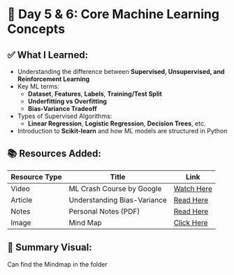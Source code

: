 
# 📅 Day 5 & 6: Core Machine Learning Concepts

## ✅ What I Learned:
- Understanding the difference between **Supervised, Unsupervised, and Reinforcement Learning**
- Key ML terms:  
  - **Dataset**, **Features**, **Labels**, **Training/Test Split**
  - **Underfitting vs Overfitting**
  - **Bias-Variance Tradeoff**
- Types of Supervised Algorithms:  
  - **Linear Regression**, **Logistic Regression**, **Decision Trees**, etc.
- Introduction to **Scikit-learn** and how ML models are structured in Python

## 📚 Resources Added:
| Resource Type | Title | Link |
|---------------|-------|------|
| Video | ML Crash Course by Google | [Watch Here](https://developers.google.com/machine-learning/crash-course) |
| Article | Understanding Bias-Variance | [Read Here](https://towardsdatascience.com/bias-variance-tradeoff-explained-fa2f11c49a7b) |
| Notes | Personal Notes (PDF) | [Read Here](https://github.com/abdulmannaan502/AI-ML-Learningjourney/blob/46b830284ca54116c9c2fc77d363464e9afcec18/Day%205%266%20-%20Intro%20to%20ML/ML_Day5_6_Notes.pdf) |
| Image | Mind Map | [Click Here](https://github.com/abdulmannaan502/AI-ML-Learningjourney/blob/21f306499b4615c8a9d2f29dd2b950bb86b885a4/Day%205%266%20-%20Intro%20to%20ML/ML_Day5_6_MindMap.png) |

## 🧠 Summary Visual:
Can find the Mindmap in the folder
